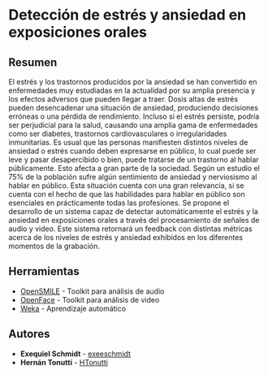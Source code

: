 # Detección de estrés y ansiedad en exposiciones orales

## Resumen
El estrés y los trastornos producidos por la ansiedad se han convertido en
enfermedades muy estudiadas en la actualidad por su amplia presencia y los efectos
adversos que pueden llegar a traer. Dosis altas de estrés pueden desencadenar una
situación de ansiedad, produciendo decisiones erróneas o una pérdida de rendimiento.
Incluso si el estrés persiste, podría ser perjudicial para la salud, causando una amplia
gama de enfermedades como ser diabetes, trastornos cardiovasculares o
irregularidades inmunitarias.
Es usual que las personas manifiesten distintos niveles de ansiedad o estrés
cuando deben expresarse en público, lo cual puede ser leve y pasar desapercibido o
bien, puede tratarse de un trastorno al hablar públicamente. Esto afecta a gran parte de
la sociedad. Según un estudio el 75% de la población sufre algún sentimiento de
ansiedad y nerviosismo al hablar en público. Esta situación cuenta con una gran
relevancia, si se cuenta con el hecho de que las habilidades para hablar en público son
esenciales en prácticamente todas las profesiones.
Se propone el desarrollo de un sistema capaz de detectar automáticamente el
estrés y la ansiedad en exposiciones orales a través del procesamiento de señales de
audio y video. Este sistema retornará un feedback con distintas métricas acerca de los
niveles de estrés y ansiedad exhibidos en los diferentes momentos de la grabación.

## Herramientas
* [OpenSMILE](https://www.audeering.com/opensmile/) - Toolkit para análisis de audio
* [OpenFace](https://github.com/TadasBaltrusaitis/OpenFace) - Toolkit para análisis de video
* [Weka](https://www.cs.waikato.ac.nz/ml/weka/) - Aprendizaje automático

## Autores
* **Exequiel Schmidt** - [exeeschmidt](https://github.com/exeeschmidt)
* **Hernán Tonutti** - [HTonutti](https://github.com/HTonutti)

